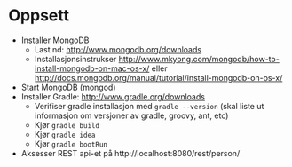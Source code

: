 # Oppsett

* Installer MongoDB
    * Last nd: http://www.mongodb.org/downloads
    * Installasjonsinstrukser http://www.mkyong.com/mongodb/how-to-install-mongodb-on-mac-os-x/ eller http://docs.mongodb.org/manual/tutorial/install-mongodb-on-os-x/
* Start MongoDB (mongod)
* Installer Gradle: http://www.gradle.org/downloads
    * Verifiser gradle installasjon med ```gradle --version``` (skal liste ut informasjon om versjoner av gradle, groovy, ant, etc)
    * Kjør ```gradle build```
    * Kjør ```gradle idea```
    * Kjør ```gradle bootRun```
* Aksesser REST api-et på http://localhost:8080/rest/person/
